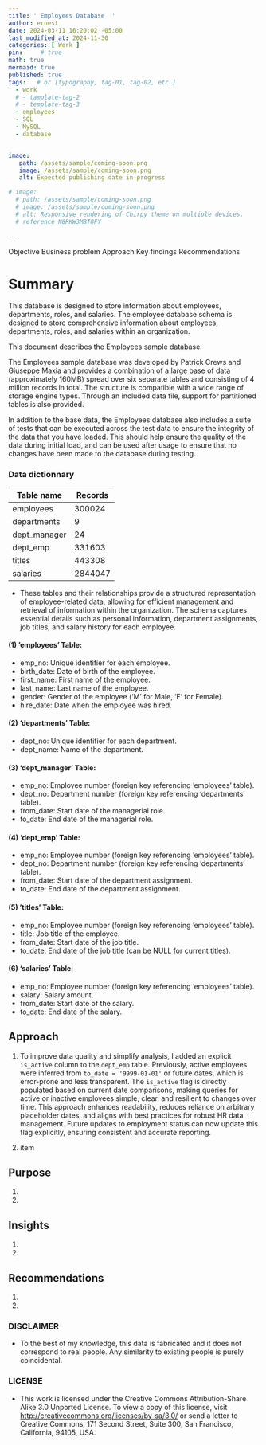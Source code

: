 ```yaml
---
title: ' Employees Database  '
author: ernest
date: 2024-03-11 16:20:02 -05:00
last_modified_at: 2024-11-30
categories: [ Work ]
pin:     # true
math: true
mermaid: true
published: true
tags:   # or [typography, tag-01, tag-02, etc.]
  - work
  # - tamplate-tag-2
  # - template-tag-3
  - employees
  - SQL
  - MySQL
  - database 


image: 
   path: /assets/sample/coming-soon.png
   image: /assets/sample/coming-soon.png
   alt: Expected publishing date in-progress

# image: 
  # path: /assets/sample/coming-soon.png
  # image: /assets/sample/coming-soon.png
  # alt: Responsive rendering of Chirpy theme on multiple devices.
  # reference N8RKW3MBTQFY
  
---
```





Objective
Business problem
Approach
Key findings
Recommendations






# Summary

This database is designed to store information about employees, departments, roles, and salaries. The employee database schema is designed to store comprehensive information about employees, departments, roles, and salaries within an organization. 

This document describes the Employees sample database.

The Employees sample database was developed by Patrick Crews and Giuseppe Maxia and provides a combination of a large base of data (approximately 160MB) spread over six separate tables and consisting of 4 million records in total. The structure is compatible with a wide range of storage engine types. Through an included data file, support for partitioned tables is also provided.

In addition to the base data, the Employees database also includes a suite of tests that can be executed across the test data to ensure the integrity of the data that you have loaded. This should help ensure the quality of the data during initial load, and can be used after usage to ensure that no changes have been made to the database during testing.


### Data dictionnary


| Table name   | Records   | 
|--------------|----------|
| employees    | 300024   | 
| departments  | 9    | 
| dept_manager   | 24  | 
| dept_emp       | 331603 | 
| titles         | 443308  | 
| salaries       | 2844047 | 


- These tables and their relationships provide a structured representation of employee-related data, allowing for efficient management and retrieval of information within the organization. The schema captures essential details such as personal information, department assignments, job titles, and salary history for each employee.


#### (1) ’employees’ Table:

- emp_no: Unique identifier for each employee.
- birth_date: Date of birth of the employee.
- first_name: First name of the employee.
- last_name: Last name of the employee.
- gender: Gender of the employee (‘M’ for Male, ‘F’ for Female).
- hire_date: Date when the employee was hired.

#### (2) ‘departments’ Table:

- dept_no: Unique identifier for each department.
- dept_name: Name of the department.

#### (3) ‘dept_manager’ Table:

- emp_no: Employee number (foreign key referencing ’employees’ table).
- dept_no: Department number (foreign key referencing ‘departments’ table).
- from_date: Start date of the managerial role.
- to_date: End date of the managerial role.

#### (4) ‘dept_emp’ Table:

- emp_no: Employee number (foreign key referencing ’employees’ table).
- dept_no: Department number (foreign key referencing ‘departments’ table).
- from_date: Start date of the department assignment.
- to_date: End date of the department assignment.

#### (5) ’titles’ Table:

- emp_no: Employee number (foreign key referencing ’employees’ table).
- title: Job title of the employee.
- from_date: Start date of the job title.
- to_date: End date of the job title (can be NULL for current titles).

#### (6) ‘salaries’ Table:

- emp_no: Employee number (foreign key referencing ’employees’ table).
- salary: Salary amount.
- from_date: Start date of the salary.
- to_date: End date of the salary.



## Approach 

1. To improve data quality and simplify analysis, I added an explicit `is_active` column to the `dept_emp` table. Previously, active employees were inferred from `to_date = '9999-01-01'` or future dates, which is error-prone and less transparent. The `is_active` flag is directly populated based on current date comparisons, making queries for active or inactive employees simple, clear, and resilient to changes over time. This approach enhances readability, reduces reliance on arbitrary placeholder dates, and aligns with best practices for robust HR data management. Future updates to employment status can now update this flag explicitly, ensuring consistent and accurate reporting.

2. item



## Purpose

1. 
2. 




## Insights

1. 
2. 



## Recommendations

1. 
2. 





### DISCLAIMER

- To the best of my knowledge, this data is fabricated and it does not correspond to real people. Any similarity to existing people is purely coincidental.


### LICENSE

- This work is licensed under the Creative Commons Attribution-Share Alike 3.0 Unported License. To view a copy of this license, visit 
http://creativecommons.org/licenses/by-sa/3.0/ or send a letter to Creative Commons, 171 Second Street, Suite 300, San Francisco, 
California, 94105, USA.



<!-- 





```sql

print("Hello, world!")
for i in range(10):
    print(i)


```


Employee Database Description:
This database is designed to store information about employees, departments, roles, and salaries. The employee database schema is designed to store comprehensive information about employees, departments, roles, and salaries within an organization. Here’s a textual description of the key tables and their attributes:

(1) ’employees’ Table:

emp_no: Unique identifier for each employee.
birth_date: Date of birth of the employee.
first_name: First name of the employee.
last_name: Last name of the employee.
gender: Gender of the employee (‘M’ for Male, ‘F’ for Female).
hire_date: Date when the employee was hired.

(2) ‘departments’ Table:

dept_no: Unique identifier for each department.
dept_name: Name of the department.

(3) ‘dept_manager’ Table:

emp_no: Employee number (foreign key referencing ’employees’ table).
dept_no: Department number (foreign key referencing ‘departments’ table).
from_date: Start date of the managerial role.
to_date: End date of the managerial role.

(4) ‘dept_emp’ Table:

emp_no: Employee number (foreign key referencing ’employees’ table).
dept_no: Department number (foreign key referencing ‘departments’ table).
from_date: Start date of the department assignment.
to_date: End date of the department assignment.

(5) ’titles’ Table:

emp_no: Employee number (foreign key referencing ’employees’ table).
title: Job title of the employee.
from_date: Start date of the job title.
to_date: End date of the job title (can be NULL for current titles).

(6) ‘salaries’ Table:

emp_no: Employee number (foreign key referencing ’employees’ table).
salary: Salary amount.
from_date: Start date of the salary.
to_date: End date of the salary.

These tables and their relationships provide a structured representation of employee-related data, allowing for efficient management and retrieval of information within the organization. The schema captures essential details such as personal information, department assignments, job titles, and salary history for each employee.








===



### 1. **Employee Demographics & Overview**

**1.1** *How many employees are there in total?*

**1.2** *What is the distribution of employees by department?*

**1.3** *What is the average age of employees by department?*

**1.4** *What is the average tenure of employees in each department?*


### 2. **Department Dynamics**

**2.1** *Which departments have the highest employee turnover rate?*


**2.2** *What is the size of each department over time?*


**2.3** *Are there any departments with an unusually high or low number of employees compared to the rest?*


### 3. **Titles & Job Roles**

**3.1** *What is the distribution of employees by title?*


**3.2** *How many employees have been promoted within the organization?*


**3.3** *What is the average time it takes for an employee to be promoted within the company?*


**3.4** *Which job titles are associated with the highest average salaries?*


### 4. **Salary Analysis**

**4.1** *What is the average salary for employees in each department?*

**4.2** *What is the trend of salary growth over the past 5 years for employees?*

**4.3** *What is the salary gap between employees with different titles?*

**4.4** *Are there any departments with significant salary discrepancies compared to the overall company average?*

**4.5** *How does salary vary based on tenure within the company?*




### 5. **Employee Performance & Career Development**

**5.1** *Do employees in certain titles or departments tend to have longer or shorter careers?*
**5.2** *What is the relationship between department size and employee satisfaction or performance?*
**5.3** *Are employees in specific departments more likely to leave the company after receiving a salary increase?*


### 6. **Cross-Department & Organizational Insights**

**6.1** *Which departments tend to collaborate the most with others?*
**6.2** *Are there departments with employees in similar job titles but drastically different salary ranges?*
**6.3** *How often do employees change departments, and is there a trend of movement between departments?*


### 7. **Compensation & Market Analysis**

**7.1** *How do the salaries within the company compare to industry standards for similar roles?*

**7.2** *How do employee salaries correlate with market trends (e.g., inflation, economic downturn)?*










===



### 1. **Employee Demographics & Overview**

These questions will give you insights into the makeup of the employees in your database.

**1.1** *How many employees are there in total?*
**Reasoning**: A basic count of employees helps understand the overall size of the organization.

**1.2** *What is the distribution of employees by department?*
**Reasoning**: Helps to understand which departments have more employees and whether some are overstaffed or understaffed.

**1.3** *What is the average age of employees by department?*
**Reasoning**: This can reveal the age distribution in various departments and highlight whether certain departments attract more experienced or younger employees.

**1.4** *What is the average tenure of employees in each department?*
**Reasoning**: This shows whether employees in certain departments tend to stay longer and which departments may experience higher turnover.

---

### 2. **Department Dynamics**

These questions aim to explore the relationship between employees and their respective departments.

**2.1** *Which departments have the highest employee turnover rate?*
**Reasoning**: Employee turnover is a key indicator of department stability and employee satisfaction.

**2.2** *What is the size of each department over time?*
**Reasoning**: Tracking department sizes can provide insights into growth or downsizing within different parts of the organization.

**2.3** *Are there any departments with an unusually high or low number of employees compared to the rest?*
**Reasoning**: Identifying outliers in department sizes could reveal potential inefficiencies or resource misallocation.

---

### 3. **Titles & Job Roles**

These questions will focus on the job roles of employees and how they evolve.

**3.1** *What is the distribution of employees by title?*
**Reasoning**: This can give insights into the types of roles within the company, such as how many are in managerial versus technical roles.

**3.2** *How many employees have been promoted within the organization?*
**Reasoning**: This helps assess career growth opportunities within the company and whether promotions are frequent or rare.

**3.3** *What is the average time it takes for an employee to be promoted within the company?*
**Reasoning**: Understanding promotion timelines can highlight the potential career growth employees can expect.

**3.4** *Which job titles are associated with the highest average salaries?*
**Reasoning**: Identifying roles with higher salaries helps in understanding which positions are considered more valuable or require specialized skills.

---

### 4. **Salary Analysis**

These questions are focused on the compensation trends within the organization.

**4.1** *What is the average salary for employees in each department?*
**Reasoning**: This helps assess whether certain departments have higher compensation due to the nature of their work or skills required.

**4.2** *What is the trend of salary growth over the past 5 years for employees?*
**Reasoning**: This shows how salaries have increased or decreased over time, helping to identify any shifts in compensation policy or financial health of the company.

**4.3** *What is the salary gap between employees with different titles?*
**Reasoning**: Identifying salary gaps between job titles can shed light on pay equity within the organization.

**4.4** *Are there any departments with significant salary discrepancies compared to the overall company average?*
**Reasoning**: This could highlight salary inequities or unusual trends that might need addressing.

**4.5** *How does salary vary based on tenure within the company?*
**Reasoning**: Understanding whether employees are compensated better the longer they stay can help evaluate retention strategies and salary fairness.

---

### 5. **Employee Performance & Career Development**
**5.1** *Do employees in certain titles or departments tend to have longer or shorter careers?*
**5.2** *What is the relationship between department size and employee satisfaction or performance?*
**5.3** *Are employees in specific departments more likely to leave the company after receiving a salary increase?*




These questions will help you measure performance and development.

**5.1** *Do employees in certain titles or departments tend to have longer or shorter careers?*
**Reasoning**: Understanding employee longevity can help the organization focus on retention strategies for key roles or departments.

**5.2** *What is the relationship between department size and employee satisfaction or performance?*
**Reasoning**: Larger departments may have different dynamics compared to smaller ones, which can impact employee performance and job satisfaction.

**5.3** *Are employees in specific departments more likely to leave the company after receiving a salary increase?*
**Reasoning**: This could indicate whether salary increases have a positive or negative effect on employee retention.

---

### 6. **Cross-Department & Organizational Insights**
**6.1** *Which departments tend to collaborate the most with others?*
**6.2** *Are there departments with employees in similar job titles but drastically different salary ranges?*
**6.3** *How often do employees change departments, and is there a trend of movement between departments?*


These questions focus on the interaction between departments and their collective impact.

**6.1** *Which departments tend to collaborate the most with others?*
**Reasoning**: This will show how departments work together, which could provide insight into workflow or opportunities for improvement.

**6.2** *Are there departments with employees in similar job titles but drastically different salary ranges?*
**Reasoning**: This could indicate inconsistencies in compensation for similar roles in different departments, which may signal a need for a pay scale review.

**6.3** *How often do employees change departments, and is there a trend of movement between departments?*
**Reasoning**: Employee mobility between departments can highlight whether the company promotes internal growth and flexibility, or if certain departments are seen as stepping stones.

---

### 7. **Compensation & Market Analysis**
**7.1** *How do the salaries within the company compare to industry standards for similar roles?*

**7.2** *How do employee salaries correlate with market trends (e.g., inflation, economic downturn)?*



These questions help compare the company's compensation strategies with external benchmarks.

**7.1** *How do the salaries within the company compare to industry standards for similar roles?*
**Reasoning**: Understanding how the company's salaries stack up against industry standards helps gauge competitiveness in attracting talent.

**7.2** *How do employee salaries correlate with market trends (e.g., inflation, economic downturn)?*
**Reasoning**: This can reveal if the company has been responsive to economic changes or if there are gaps in compensation practices.

---

### Reasoning Breakdown:

* **Employee Demographics & Overview** helps assess basic stats about your workforce and gives a starting point for further analysis.
* **Department Dynamics** provides insights into how different departments are structured, both in terms of size and employee turnover, which are key indicators of operational health.
* **Titles & Job Roles** uncovers how employees progress within the company, what job titles are prevalent, and how salaries scale with job roles.
* **Salary Analysis** provides insights into compensation trends and potential discrepancies.
* **Employee Performance & Career Development** focuses on assessing employee satisfaction, retention, and progression across the company.
* **Cross-Department & Organizational Insights** offers deeper analysis into interdepartmental collaboration, job role overlap, and mobility, which is key for talent management.
* **Compensation & Market Analysis** benchmarks the organization’s salary data against external factors, making sure the company stays competitive and responsive to market conditions.

Let me know if you'd like to dig deeper into any specific question or need help with queries!







===

> All content provided is for informational purposes only and shown case studies examples for open source data resources. The articles, notes and case study on this website are my own the way on seen opportunities and problem-solving but don’t necessarily represent the positions, strategies, or opinions of my past or current employer or its subsidiaries. I make no representations as to the accuracy or completeness of any information found here or by following any links. I will not be liable for any errors or omissions in this information nor for the availability of this information. I will not be liable for any losses, injuries, or damages from the display or use of this information.
{: .prompt-info }

> All statements are my own, and do not necessarily reflect the opinion(s) of the past or current employer, or previous or current educational institution. The information contained in this report/article/note is meant for the purposes of information only and is not intended to be investment, legal, tax or other advice, nor is it intended to be relied upon in making an investment or other decision. This information provided with my own understanding which the authors and publishers are not providing advice on legal, economic, investment or other professional issues and services. 
{: .prompt-info }


## Explain the why I worked in this problem.


1. Introduction
  Business task
  Probleme statement

2. Data sources
  In this section, you will describe all the datasets you are using. Use the following format:
    Describe where the datasets were downloaded from.
    Link the sites for the datasets if possible.
    Indicate if the data is from a public or a private license and if it is trusted.
    Describe the datasets, the columns, and what each dataset summarizes if there are more than one.

3. Documentation of cleaning and manipulation

4. Summary of data analysis
5. Key visualization and findings
  Make sure to list the key findings from the analysis that we did in the step earlier, list them out in layman's terms, and remember that the people you are presenting to will not be data analysts so make it as plain as day.
6. Recommendations
  Here, you will provide high-level recommendations from the key findings, make sure they align with the goal and business task you were given, and also answer the problem statement of the project.

STATISTICAL Problem
PLAN
  What specific statistical operations does this problem call for?
SOLVE
  Make the graphs and carry out the calculation needed for this problem
CONCLUDE
  Give the practical conclusion in the setting of the real-world problem


CONFIDENCE intervals
STATE

PLAN

SOLVE

CONCLUDE



TEST OF SIGNIFICANCE
STATE
  What is the practical question that requires a statistical test?

PLAN
  Identify the parameter, state null and alternative hypotheses, and choose the type of test that fits the situation.

SOLVE
  Carry out the test in three phases:
      1. Check the conditions for the test you plan to use
      2. Calculate the test statistic
      3. Find the p-value

CONCLUDE
  Return to the practical question to describe the results in this settings




<!-- 

> DISCLAIMER
- The information contained in this report/article/note is meant for the purposes of information only and is not intended to be investment, legal, tax or other advice, nor is it intended to be relied upon in making an investment or other decision. This report is provided with the understanding that the authors and publishers are not providing advice on legal, economic, investment or other professional issues and services. 
- I am not responsible for the content of websites and information resources that may be referenced in the report. The access provided to these sites or the provision of such information resources does not constitute an endorsement by myself. of the information contained therein. However, unless expressly stated otherwise, the opinions, recommendations, findings, interpretations and conclusions expressed in this report represent the views of myself. 
- The inclusion of company examples does not in any way constitute an endorsement of these organisations by myself or the signatories to the Principles for Responsible Investment. While I have endeavoured to ensure that the information contained in this report has been obtained from reliable and up-to-date sources, the changing nature of statistics, laws, rules and regulations may result in delays, omissions or inaccuracies in information contained in this report. I am not responsible for any errors or omissions, or for any decision made or action taken based on information contained in this report, or for any loss or damage arising from or caused by such decision or action. All information in this report is provided “as-is”, with no guarantee of completeness, accuracy, timeliness or of the results obtained from the use of this information, and without warranty of any kind, expressed or implied.
{: .prompt-info }

-->




